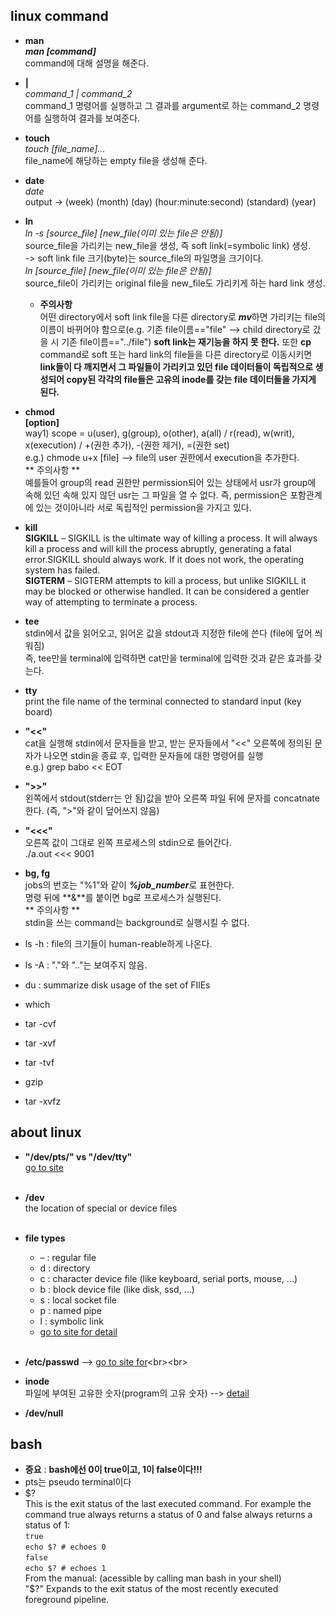 

## linux command
* **man**  
***man [command]***  
command에 대해 설명을 해준다.

* **|**  
*command_1 | command_2*  
command_1 명령어를 실행하고 그 결과를 argument로 하는 command_2 명령어를 실행하여 결과를 보여준다.

* **touch**  
*touch [file_name]...*  
file_name에 해당하는 empty file을 생성해 준다.

* **date**  
*date*  
output -> (week) (month) (day) (hour:minute:second) (standard) (year)

* **ln**  
*ln -s [source_file] [new_file(이미 있는 file은 안됨)]*  
source_file을 가리키는 new_file을 생성, 즉 soft link(=symbolic link) 생성.  
-> soft link file 크기(byte)는 source_file의 파일명을 크기이다.  
*ln [source_file] [new_file(이미 있는 file은 안됨)]*  
source_file이 가리키는 original file을 new_file도 가리키게 하는 hard link 생성.  
  - **주의사항**  
  어떤 directory에서 soft link file을 다른 directory로 ***mv***하면 가리키는 file의 이름이 바뀌어야 함으로(e.g. 기존 file이름=="file" --> child directory로 갔을 시 기존 file이름=="../file") **soft link는 재기능을 하지 못 한다.** 또한 **cp** command로 soft 또는 hard link의 file들을 다른 directory로 이동시키면 **link들이 다 깨지면서 그 파일들이 가리키고 있던 file 데이터들이 독립적으로 생성되어 copy된 각각의 file들은 고유의 inode를 갖는 file 데이터들을 가지게 된다.**

* **chmod**  
**[option]**  
  way1) scope = u(user), g(group), o(other), a(all) / r(read), w(writ), x(execution) / +(권한 추가), -(권한 제거), =(권한 set)<br>
    e.g.) chmode u+x [file]  --> file의 user 권한에서 execution을 추가한다.<br>
  ** 주의사항 **<br>
   예를들어 group의 read 권한만 permission되어 있는 상태에서 usr가 group에 속해 있던 속해 있지 않던 usr는 그 파일을 열 수 없다. 즉, permission은 포함관계에 있는 것이아니라 서로 독립적인 permission을 가지고 있다.

* **kill**  
  **SIGKILL** – SIGKILL is the ultimate way of killing a process. It will always kill a process and will kill the process abruptly, generating a fatal error.SIGKILL should always work. If it does not work, the operating system has failed.  
  **SIGTERM** – SIGTERM attempts to kill a process, but unlike SIGKILL it may be blocked or otherwise handled. It can be considered a gentler way of attempting to terminate a process.  

* **tee**  
  stdin에서 값을 읽어오고, 읽어온 값을 stdout과 지정한 file에 쓴다 (file에 덮어 씌워짐)<br>
  즉, tee만을 terminal에 입력하면 cat만을 terminal에 입력한 것과 같은 효과를 갖는다.

* **tty**  
  print the file name of the terminal connected to standard input (key board)

* **"<<"**<br>
  cat을 실행해 stdin에서 문자들을 받고, 받는 문자들에서 "<<" 오른쪽에 정의된 문자가 나오면 stdin을 종료 후, 입력한 문자들에 대한 명령어를 실행<br>
  e.g.) grep babo << EOT<br>

* **">>"**<br>
  왼쪽에서 stdout(stderr는 안 됨)값을 받아 오른쪽 파일 뒤에 문자를 concatnate한다. (즉, ">"와 같이 덮어쓰지 않음)<br>

* **"<<<"**<br>
  오른쪽 값이 그대로 왼쪽 프로세스의 stdin으로 들어간다.<br>
  ./a.out <<< 9001<br>

* **bg, fg**<br>
  jobs의 번호는 "%1"와 같이 ***%job_number***로 표현한다.<br>
  명령 뒤에 **&**를 붙이면 bg로 프로세스가 실행된다.<br>
  ** 주의사항 **<br>
  stdin을 쓰는 command는 background로 실행시킬 수 없다.

* ls -h : file의 크기들이 human-reable하게 나온다.   
* ls -A : "."와 ".."는 보여주지 않음.  
* du : summarize disk usage of the set of FIlEs  
* which  

* tar -cvf  
* tar -xvf  
* tar -tvf  
* gzip  
* tar -xvfz  


## about linux
* **"/dev/pts/" vs "/dev/tty"**<br>
 [go to site](https://www.golinuxcloud.com/difference-between-pty-vs-tty-vs-pts-linux/#:~:text=%2Fdev%2Fpts%20contains%20entries%20corresponding,%2DTTYs%2C%20or%20PTYs)<br><br> 

* **/dev**  
  the location of special or device files<br><br>

* **file types**
  - – : regular file
  - d : directory
  - c : character device file (like keyboard, serial ports, mouse, ...)
  - b : block device file (like disk, ssd, ...)
  - s : local socket file
  - p : named pipe
  - l : symbolic link
  - [go to site for detail](https://linuxconfig.org/identifying-file-types-in-linux#:~:text=Let%20us%20have%20a%20look,b%20%3A%20block%20device%20file)<br><br>

* **/etc/passwd**  --> [go to site for](https://linuxize.com/post/etc-passwd-file/#:~:text=%2Fetc%2Fpasswd%20is%20a%20plain,readable%20by%20all%20system%20users.)<br><br>

* **inode**  
파일에 부여된 고유한 숫자(program의 고유 숫자) --> [detail](https://en.wikipedia.org/wiki/Inode#:~:text=The%20inode%20(index%20node)%20is,locations%20of%20the%20object's%20data.)  

* **/dev/null**  


## bash
* **중요** : **bash에선 0이 true이고, 1이 false이다!!!**
* pts는 pseudo terminal이다  
* $?  
  This is the exit status of the last executed command. For example the command true always returns a status of 0 and false always returns a status of 1:  
  ``true``  
  ``echo $? # echoes 0``  
  ``false``  
  ``echo $? # echoes 1``  
  From the manual: (acessible by calling man bash in your shell)  
  "$?" Expands to the exit status of the most recently executed foreground pipeline.
